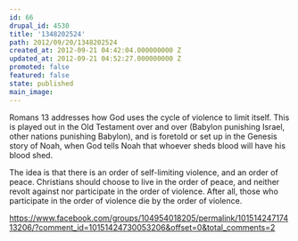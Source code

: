 ```yaml
---
id: 66
drupal_id: 4530
title: '1348202524'
path: 2012/09/20/1348202524
created_at: 2012-09-21 04:42:04.000000000 Z
updated_at: 2012-09-21 04:52:27.000000000 Z
promoted: false
featured: false
state: published
main_image: 
---
```

Romans 13 addresses how God uses the cycle of violence to limit itself. This is played out in the Old Testament over and over (Babylon punishing Israel, other nations punishing Babylon), and is foretold or set up in the Genesis story of Noah, when God tells Noah that whoever sheds blood will have his blood shed. 

The idea is that there is an order of self-limiting violence, and an order of peace. Christians should choose to live in the order of peace, and neither revolt against nor participate in the order of violence. After all, those who participate in the order of violence die by the order of violence.

https://www.facebook.com/groups/104954018205/permalink/10151424717413206/?comment_id=10151424730053206&offset=0&total_comments=2
